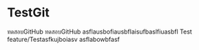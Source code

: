 # TestGit
ทดสอบGitHub
ทดสอบGitHub
asflausbofiausbflaisufbaslfiuasbfl
Test feature/Testasfkujboiasv
asflabowbfasf
